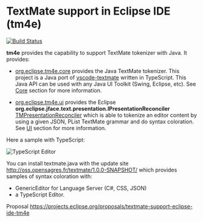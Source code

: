 # TextMate support in Eclipse IDE (tm4e)

[![Build Status](https://secure.travis-ci.org/angelozerr/textmate.java.png)](http://travis-ci.org/angelozerr/textmate.java)

**tm4e** provides the capability to support TextMate tokenizer with Java. It provides:

 * [org.eclipse.tm4e.core](https://github.com/angelozerr/textmate.java/tree/master/org.eclipse.tm4e.core) provides the Java TextMate tokenizer. This project is a Java port of [vscode-textmate](https://github.com/Microsoft/vscode-textmate) written in TypeScript. This Java API can be used with any Java UI Toolkit (Swing, Eclipse, etc). See [Core](https://github.com/angelozerr/textmate.java/wiki/Core) section for more information.

 * [org.eclipse.tm4e.ui](https://github.com/angelozerr/textmate.java/tree/master/org.eclipse.tm4e.ui) provides the Eclipse **org.eclipse.jface.text.presentation.IPresentationReconciler** [TMPresentationReconciler](https://github.com/angelozerr/textmate.java/blob/master/org.eclipse.tm4e.ui/src/main/java/org/eclipse/tm4e/ui/text/TMPresentationReconciler.java) which is able to tokenize an editor content by using a given JSON, PList TextMate grammar and do syntax coloration. See [UI](https://github.com/angelozerr/textmate.java/wiki/UI) section for more information.

Here a sample with TypeScript:

![TypeScript Editor](https://github.com/angelozerr/textmate.java/wiki/images/TypeScriptEditor.png)

You can install textmate.java with the update site http://oss.opensagres.fr/textmate/1.0.0-SNAPSHOT/
which provides samples of syntax coloration with:

 * GenericEditor for Language Server (C#, CSS, JSON)
 * a TypeScript Editor.
 
Proposal https://projects.eclipse.org/proposals/textmate-support-eclipse-ide-tm4e